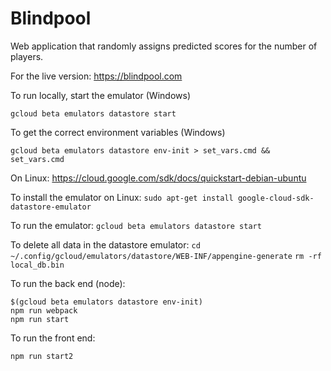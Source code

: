 # Blindpool
Web application that randomly assigns predicted scores for the number of players.

For the live version:
https://blindpool.com

To run locally, start the emulator (Windows)

```gcloud beta emulators datastore start```

To get the correct environment variables (Windows)

```gcloud beta emulators datastore env-init > set_vars.cmd && set_vars.cmd```

On Linux:
https://cloud.google.com/sdk/docs/quickstart-debian-ubuntu

To install the emulator on Linux:
```sudo apt-get install google-cloud-sdk-datastore-emulator```

To run the emulator:
```gcloud beta emulators datastore start```

To delete all data in the datastore emulator:
```cd ~/.config/gcloud/emulators/datastore/WEB-INF/appengine-generate```
```rm -rf local_db.bin```

To run the back end (node):

```
$(gcloud beta emulators datastore env-init)
npm run webpack
npm run start
```

To run the front end:

```npm run start2```
